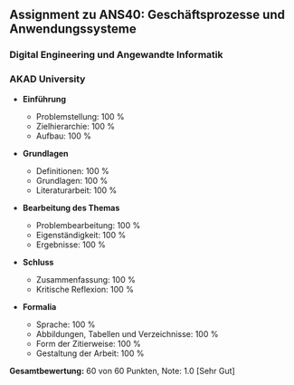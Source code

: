 ## Assignment zu ANS40: Geschäftsprozesse und Anwendungssysteme
### Digital Engineering und Angewandte Informatik
### AKAD University

- **Einführung**
   - Problemstellung:                          100 %
   - Zielhierarchie:                           100 %
   - Aufbau:                                   100 %

- **Grundlagen**
   - Definitionen:                             100 %
   - Grundlagen:                               100 %
   - Literaturarbeit:                          100 %

- **Bearbeitung des Themas**
   - Problembearbeitung:                       100 %
   - Eigenständigkeit:                         100 %
   - Ergebnisse:                               100 %

- **Schluss**
   - Zusammenfassung:                          100 %
   - Kritische Reflexion:                      100 %

- **Formalia**
   - Sprache:                                  100 %
   - Abbildungen, Tabellen und Verzeichnisse:  100 %
   - Form der Zitierweise:                     100 %
   - Gestaltung der Arbeit:                    100 %

**Gesamtbewertung:** 60 von 60 Punkten, Note: 1.0 [Sehr Gut]